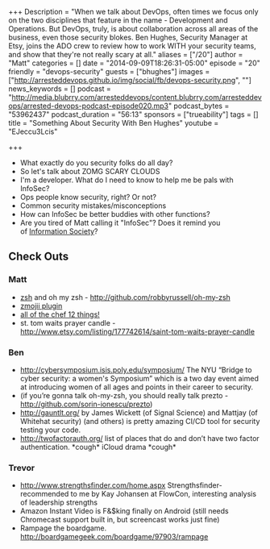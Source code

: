 +++
Description = "When we talk about DevOps, often times we focus only on the two disciplines that feature in the name - Development and Operations. But DevOps, truly, is about collaboration across all areas of the business, even those security blokes. Ben Hughes, Security Manager at Etsy, joins the ADO crew to review how to work WITH your security teams, and show that they're not really scary at all."
aliases = ["/20"]
author = "Matt"
categories = []
date = "2014-09-09T18:26:31-05:00"
episode = "20"
friendly = "devops-security"
guests = ["bhughes"]
images = ["http://arresteddevops.github.io/img/social/fb/devops-security.png", ""]
news_keywords = []
podcast = "http://media.blubrry.com/arresteddevops/content.blubrry.com/arresteddevops/arrested-devops-podcast-episode020.mp3"
podcast_bytes = "53962437"
podcast_duration = "56:13"
sponsors = ["trueability"]
tags = []
title = "Something About Security With Ben Hughes"
youtube = "EJeccu3Lcis"

+++

<ul>
	<li>What exactly do you security folks do all day?</li>
	<li>So let's talk about ZOMG SCARY CLOUDS</li>
	<li>I'm a developer. What do I need to know to help me be pals with InfoSec?</li>
	<li>Ops people know security, right? Or not?</li>
	<li>Common security mistakes/misconceptions</li>
	<li>How can InfoSec be better buddies with other functions?</li>
	<li>Are you tired of Matt calling it "InfoSec"? Does it remind you of <a href="http://www.youtube.com/watch?v=UPuXvpkOLmM">Information Society</a>?</li>
</ul>

<h2>Check Outs</h2>
<h3>Matt</h3>
<ul>
	<li><a href="http://whaaat.com/content/update-shell-zsh-osx-unix" target="_blank">zsh</a> and oh my zsh - <a href="http://github.com/robbyrussell/oh-my-zsh">http://github.com/robbyrussell/oh-my-zsh</a></li>
	<li><a href="http://github.com/scarolan/oh-my-zsh/tree/master/plugins/zmoji" target="_blank">zmojii plugin</a></li>
	<li><a href="http://www.getchef.com/blog/2014/09/08/chef-releases-chef-12-to-power-devops-practices-in-the-enterprise/" target="_blank">all of the chef 12 things!</a></li>
	<li>st. tom waits prayer candle - <a href="http://www.etsy.com/listing/177742614/saint-tom-waits-prayer-candle">http://www.etsy.com/listing/177742614/saint-tom-waits-prayer-candle</a></li>
</ul>
<h3>Ben</h3>
<ul>
	<li><a href="http://cybersymposium.isis.poly.edu/symposium/">http://cybersymposium.isis.poly.edu/symposium/</a> The NYU “Bridge to cyber security: a women's Symposium” which is a two day event aimed at introducing women of all ages and points in their career to security.</li>
	<li>(if you’re gonna talk oh-my-zsh, you should really talk prezto - <a href="http://github.com/sorin-ionescu/prezto">http://github.com/sorin-ionescu/prezto</a>)</li>
	<li><a href="http://gauntlt.org/">http://gauntlt.org/</a> by James Wickett (of Signal Science) and Mattjay (of Whitehat security) (and others) is pretty amazing CI/CD tool for security testing your code.</li>
	<li><a href="http://twofactorauth.org/">http://twofactorauth.org/</a> list of places that do and don’t have two factor authentication. *cough* iCloud drama *cough*</li>
</ul>
<h3>Trevor</h3>
<ul>
	<li><a href="http://www.strengthsfinder.com/home.aspx">http://www.strengthsfinder.com/home.aspx</a> Strengthsfinder- recommended to me by Kay Johansen at FlowCon, interesting analysis of leadership strengths</li>
	<li>Amazon Instant Video is F&amp;$king finally on Android (still needs Chromecast support built in, but screencast works just fine)</li>
	<li>Rampage the boardgame. <a href="http://boardgamegeek.com/boardgame/97903/rampage">http://boardgamegeek.com/boardgame/97903/rampage</a></li>
</ul>
